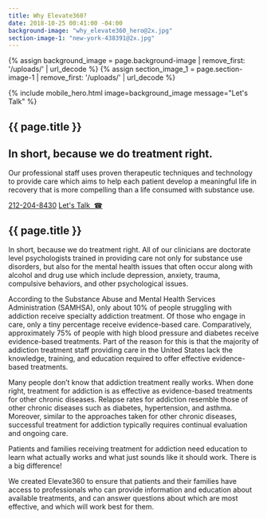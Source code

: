 ```yaml
---
title: Why Elevate360?
date: 2018-10-25 00:41:00 -04:00
background-image: "why_elevate360_hero@2x.jpg"
section-image-1: "new-york-438391@2x.jpg"
---
```

{% assign background_image = page.background-image | remove_first: '/uploads/' | url_decode %}
{% assign section_image_1 = page.section-image-1 | remove_first: '/uploads/' | url_decode %}

{% include mobile_hero.html image=background_image message="Let's Talk" %}

<section id="homepage_1" class="hero" style="background-image: url('{% asset '{{ background_image }}' @path %}')">
    <div class="section-content">
        <div class="section-content-inner">
            <h1>{{ page.title }}</h1>
            <h2>In short, because we do treatment right.</h2>
            <p>
                Our professional staff uses proven therapeutic techniques and technology to provide care which aims to help each patient develop a meaningful life in recovery that is more compelling than a life consumed with substance use.  
            </p>
            <a href="tel:1-212-204-8430" class="button rounded bordered only-desktop">212-204-8430</a>
            <a href="tel:1-212-204-8430" class="button rounded bordered only-mobile">Let's Talk  &nbsp;&#x260E;</a>
        </div>
    </div>
</section>

<section id="why_elevate360">
    <div class="inner-content-holder">
        <div class="section-content">
            <h2>{{ page.title }}</h2>
            <p>In short, because we do treatment right. All of our clinicians are doctorate level psychologists trained in providing care not only for substance use disorders, but also for the mental health issues that often occur along with alcohol and drug use which include depression, anxiety, trauma, compulsive behaviors, and other psychological issues. 
            </p>
            <p>
            According to the Substance Abuse and Mental Health Services Administration (SAMHSA), only about 10% of people struggling with addiction receive specialty addiction treatment.  Of those who engage in care, only a tiny percentage receive evidence-based care.  Comparatively, approximately 75% of people with high blood pressure and diabetes receive evidence-based treatments. Part of the reason for this is that the majority of addiction treatment staff providing care in the United States lack the knowledge, training, and education required to offer effective evidence-based treatments.  
            </p>
            <p>
            Many people don’t know that addiction treatment really works. When done right, treatment for addiction is as effective as evidence-based treatments for other chronic diseases. Relapse rates for addiction resemble those of other chronic diseases such as diabetes, hypertension, and asthma. Moreover, similar to the approaches taken for other chronic diseases, successful treatment for addiction typically requires continual evaluation and ongoing care.
            </p>
            <p>
            Patients and families receiving treatment for addiction need education to learn what actually works and what just sounds like it should work. There is a big difference!
            </p>
            <p>
            We created Elevate360 to ensure that patients and their families have access to professionals who can provide information and education about available treatments, and can answer questions about which are most effective, and which will work best for them.
            </p>
        </div>
        <div class="side-image" style="background-image: url('{% asset '{{ section_image_1 }}' @path %}')"></div>
    </div>
</section>
